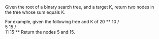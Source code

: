 Given the root of a binary search tree, and a target K, return two nodes in the tree whose sum equals K.

For example, given the following tree and K of 20
**
    10
   /   \
 5      15
       /  \
     11    15
**
Return the nodes 5 and 15.
